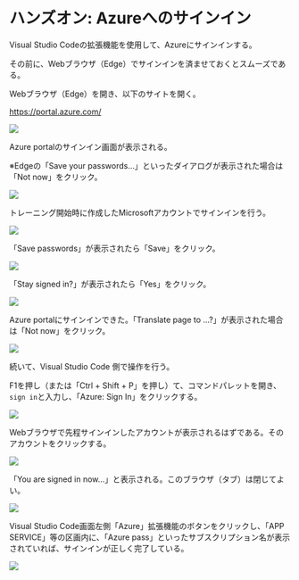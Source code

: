 # ハンズオン: Azureへのサインイン

Visual Studio Codeの拡張機能を使用して、Azureにサインインする。

その前に、Webブラウザ（Edge）でサインインを済ませておくとスムーズである。

Webブラウザ（Edge）を開き、以下のサイトを開く。

https://portal.azure.com/

![](../webapp/images/ss-2022-04-04-00-18-11.png)

Azure portalのサインイン画面が表示される。

※Edgeの「Save your passwords...」といったダイアログが表示された場合は「Not now」をクリック。

![](../webapp/images/ss-2022-04-04-00-20-27.png)

トレーニング開始時に作成したMicrosoftアカウントでサインインを行う。

![](../webapp/images/ss-2022-04-04-00-23-13.png)

「Save passwords」が表示されたら「Save」をクリック。

![](../webapp/images/ss-2022-04-04-00-23-57.png)

「Stay signed in?」が表示されたら「Yes」をクリック。

![](../webapp/images/ss-2022-04-04-00-24-44.png)

Azure portalにサインインできた。「Translate page to ...?」が表示された場合は「Not now」をクリック。

![](images/ss-2022-04-04-13-51-15.png)

続いて、Visual Studio Code 側で操作を行う。

F1を押し（または「Ctrl + Shift + P」を押し）て、コマンドパレットを開き、`sign in`と入力し、「Azure: Sign In」をクリックする。

![](../webapp/images/ss-2022-04-04-00-26-53.png)

Webブラウザで先程サインインしたアカウントが表示されるはずである。そのアカウントをクリックする。

![](../webapp/images/ss-2022-04-04-00-30-00.png)

「You are signed in now...」と表示される。このブラウザ（タブ）は閉じてよい。

![](../webapp/images/ss-2022-04-04-00-30-38.png)

Visual Studio Code画面左側「Azure」拡張機能のボタンをクリックし、「APP SERVICE」等の区画内に、「Azure pass」といったサブスクリプション名が表示されていれば、サインインが正しく完了している。

![](../webapp/images/ss-2022-04-04-00-32-01.png)